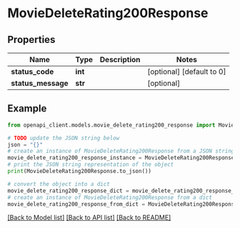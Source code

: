 # MovieDeleteRating200Response


## Properties

Name | Type | Description | Notes
------------ | ------------- | ------------- | -------------
**status_code** | **int** |  | [optional] [default to 0]
**status_message** | **str** |  | [optional] 

## Example

```python
from openapi_client.models.movie_delete_rating200_response import MovieDeleteRating200Response

# TODO update the JSON string below
json = "{}"
# create an instance of MovieDeleteRating200Response from a JSON string
movie_delete_rating200_response_instance = MovieDeleteRating200Response.from_json(json)
# print the JSON string representation of the object
print(MovieDeleteRating200Response.to_json())

# convert the object into a dict
movie_delete_rating200_response_dict = movie_delete_rating200_response_instance.to_dict()
# create an instance of MovieDeleteRating200Response from a dict
movie_delete_rating200_response_from_dict = MovieDeleteRating200Response.from_dict(movie_delete_rating200_response_dict)
```
[[Back to Model list]](../README.md#documentation-for-models) [[Back to API list]](../README.md#documentation-for-api-endpoints) [[Back to README]](../README.md)


